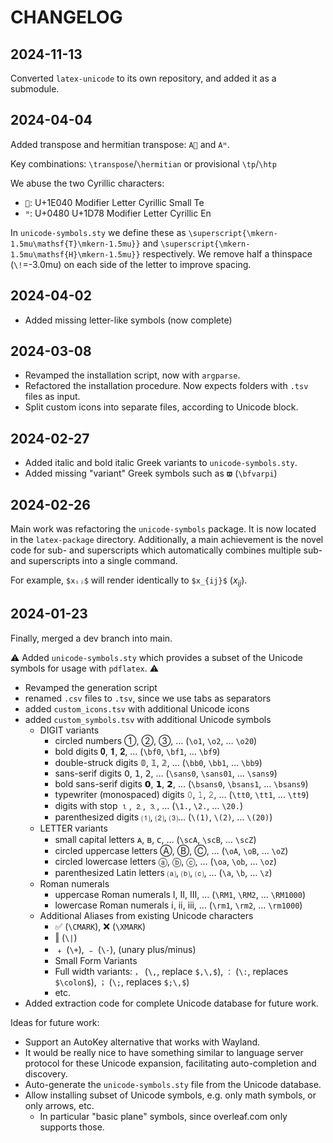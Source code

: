 # CHANGELOG

## 2024-11-13

Converted `latex-unicode` to its own repository, and added it as a submodule.

## 2024-04-04

Added transpose and hermitian transpose: `A𞁀` and `Aᵸ`.

Key combinations: `\transpose`/`\hermitian` or provisional `\tp`/`\htp`

We abuse the two Cyrillic characters:

- `𞁀`: U+1E040 Modifier Letter Cyrillic Small Te
- `ᵸ`: U+0480 U+1D78 Modifier Letter Cyrillic En

In `unicode-symbols.sty` we define these as `\superscript{\mkern-1.5mu\mathsf{T}\mkern-1.5mu}}` and `\superscript{\mkern-1.5mu\mathsf{H}\mkern-1.5mu}}` respectively. We remove half a thinspace (`\!`=-3.0mu) on each side of the letter to improve spacing.

## 2024-04-02

- Added missing letter-like symbols (now complete)

## 2024-03-08

- Revamped the installation script, now with `argparse`.
- Refactored the installation procedure. Now expects folders with `.tsv` files as input.
- Split custom icons into separate files, according to Unicode block.

## 2024-02-27

- Added italic and bold italic Greek variants to `unicode-symbols.sty`.
- Added missing "variant" Greek symbols such as `𝛡` (`\bfvarpi`)

## 2024-02-26

Main work was refactoring the `unicode-symbols` package. It is now located in the `latex-package` directory.
Additionally, a main achievement is the novel code for sub- and superscripts which automatically combines multiple sub- and superscripts into a single command.

For example, `$xᵢⱼ$` will render identically to `$x_{ij}$` ($x_{ij}$).

## 2024-01-23

Finally, merged a dev branch into main.

⚠️ Added `unicode-symbols.sty` which provides a subset of the Unicode symbols for usage with `pdflatex`. ⚠️

- Revamped the generation script
- renamed `.csv` files to `.tsv`, since we use tabs as separators
- added `custom_icons.tsv` with additional Unicode icons
- added `custom_symbols.tsv` with additional Unicode symbols
  - DIGIT variants
    - circled numbers ①, ②, ③, … (`\o1`, `\o2`, … `\o20`)
    - bold digits 𝟎, 𝟏, 𝟐, … (`\bf0`, `\bf1`, … `\bf9`)
    - double-struck digits 𝟘, 𝟙, 𝟚, … (`\bb0`, `\bb1`, … `\bb9`)
    - sans-serif digits 𝟢, 𝟣, 𝟤, … (`\sans0`, `\sans01`, … `\sans9`)
    - bold sans-serif digits 𝟬, 𝟭, 𝟮, … (`\bsans0`, `\bsans1`, … `\bsans9`)
    - typewriter (monospaced) digits 𝟶, 𝟷, 𝟸, … (`\tt0`, `\tt1`, … `\tt9`)
    - digits with stop ⒈, ⒉, ⒊, … (`\1.`, `\2.`, … `\20.`)
    - parenthesized digits ⑴, ⑵, ⑶… (`\(1)`, `\(2)`, … `\(20)`)
  - LETTER variants
    - small capital letters ᴀ, ʙ, ᴄ, … (`\scA`, `\scB`, … `\scZ`)
    - circled uppercase letters Ⓐ, Ⓑ, Ⓒ, … (`\oA`, `\oB`, … `\oZ`)
    - circled lowercase letters ⓐ, ⓑ, ⓒ, … (`\oa`, `\ob`, … `\oz`)
    - parenthesized Latin letters ⒜, ⒝, ⒞, … (`\a`, `\b`, … `\z`)
  - Roman numerals
    - uppercase Roman numerals Ⅰ, Ⅱ, Ⅲ, … (`\RM1`, `\RM2`, … `\RM1000`)
    - lowercase Roman numerals ⅰ, ⅱ, ⅲ, … (`\rm1`, `\rm2`, … `\rm1000`)
  - Additional Aliases from existing Unicode characters
    - ✅ (`\CMARK`), ❌ (`\XMARK`)
    - ‖ (`\|`)
    - ﹢ (`\+`), ﹣ (`\-`), (unary plus/minus)
    - Small Form Variants
    - Full width variants: `，` (`\,`, replace `$,\,$`), `：` (`\:`, replaces `$\colon$`), `；` (`\;`, replaces `$;\,$`)
    - etc.
- Added extraction code for complete Unicode database for future work.

Ideas for future work:

- Support an AutoKey alternative that works with Wayland.
- It would be really nice to have something similar to language server protocol for these Unicode expansion,
  facilitating auto-completion and discovery.
- Auto-generate the `unicode-symbols.sty` file from the Unicode database.
- Allow installing subset of Unicode symbols, e.g. only math symbols, or only arrows, etc.
  - In particular "basic plane" symbols, since overleaf.com only supports those.
